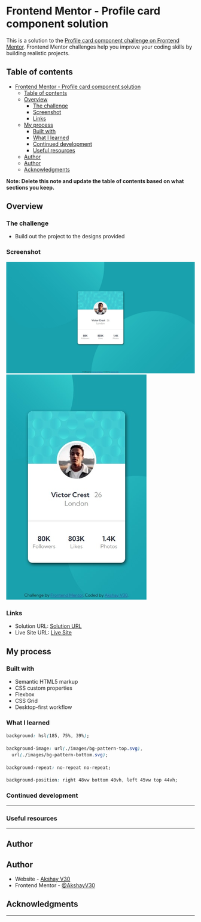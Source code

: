 # Frontend Mentor - Profile card component solution

This is a solution to the [Profile card component challenge on Frontend Mentor](https://www.frontendmentor.io/challenges/profile-card-component-cfArpWshJ). Frontend Mentor challenges help you improve your coding skills by building realistic projects.

## Table of contents

- [Frontend Mentor - Profile card component solution](#frontend-mentor---profile-card-component-solution)
  - [Table of contents](#table-of-contents)
  - [Overview](#overview)
    - [The challenge](#the-challenge)
    - [Screenshot](#screenshot)
    - [Links](#links)
  - [My process](#my-process)
    - [Built with](#built-with)
    - [What I learned](#what-i-learned)
    - [Continued development](#continued-development)
    - [Useful resources](#useful-resources)
  - [Author](#author)
  - [Author](#author-1)
  - [Acknowledgments](#acknowledgments)

**Note: Delete this note and update the table of contents based on what sections you keep.**

## Overview

### The challenge

- Build out the project to the designs provided

### Screenshot

![Desktop-view](./screenshot/desktop-view-final.jpeg)
![Mobile-view](./screenshot/mobile-view-final.jpeg)

### Links

- Solution URL: [Solution URL](https://akshayv30.github.io/Front-End-Mentor-Challenges/profile-card-component-main)
- Live Site URL: [Live Site](https://akshayv30.github.io/Front-End-Mentor-Challenges/profile-card-component-main/index.html)

## My process

### Built with

- Semantic HTML5 markup
- CSS custom properties
- Flexbox
- CSS Grid
- Desktop-first workflow

### What I learned

```css
background: hsl(185, 75%, 39%);

background-image: url(./images/bg-pattern-top.svg),
  url(./images/bg-pattern-bottom.svg);

background-repeat: no-repeat no-repeat;

background-position: right 48vw bottom 40vh, left 45vw top 44vh;
```

### Continued development

---

### Useful resources

---

## Author

## Author

- Website - [Akshay V30](https://github.com/AkshayV30)
- Frontend Mentor - [@AkshayV30](https://www.frontendmentor.io/profile/AkshayV30)

## Acknowledgments

---
